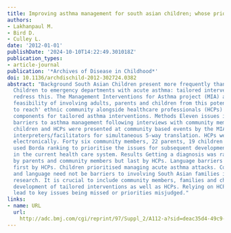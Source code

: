 ```yaml
---
title: Improving asthma management for south asian children; whose priorities matter?
authors:
- Lakhanpaul M.
- Bird D.
- Culley L.
date: '2012-01-01'
publishDate: '2024-10-10T14:22:49.301018Z'
publication_types:
- article-journal
publication: '*Archives of Disease in Childhood*'
doi: 10.1136/archdischild-2012-302724.0382
abstract: "Background South Asian Children present more frequently than White British
  Children to emergency departments with acute asthma: tailored interventions may
  redress this. The Management Interventions for Asthma project (MIA) assessed the
  feasibility of involving adults, parents and children from this potentially 'hard
  to reach' ethnic community alongside healthcare professionals (HCPs) in prioritising
  components for tailored asthma interventions. Methods Eleven issues identified as
  barriers to asthma management following interviews with community members, parents,
  children and HCPs were presented at community based events by the MIA team utilising
  interpreters/facilitators for simultaneous 5-way translation. HCPs were sent information
  electronically. Forty six community members, 22 parents, 19 children and 13 HCPs
  used Borda ranking to prioritise the issues for subsequent development of interventions
  in the current health care system. Results Getting a diagnosis was ranked first
  by parents and community members but last by HCPs. Language barriers were ranked
  first by HCPs. Children prioritised managing acute asthma attacks. Conclusions Ethnicity
  and language need not be barriers to involving South Asian families in health services
  research. It is crucial to include community members, families and children in the
  development of tailored interventions as well as HCPs. Relying on HCPs alone could
  lead to key issues being missed or priorities misjudged."
links:
- name: URL
  url: 
    http://adc.bmj.com/cgi/reprint/97/Suppl_2/A112-a?sid=deac35d4-49c9-4a6a-bc60-fc03cb7ba2a7
---
```


